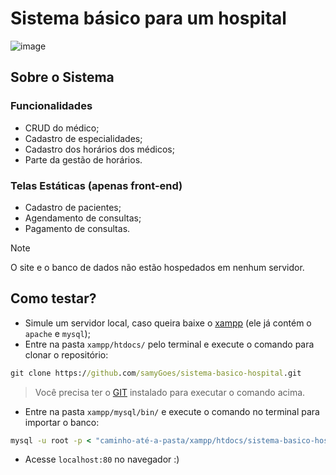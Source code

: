 # Sistema básico para um hospital
![image](https://github.com/user-attachments/assets/738d6a6d-859b-4370-9218-c55b4f0a79ef)

## Sobre o Sistema
### Funcionalidades
- CRUD do médico;
- Cadastro de especialidades;
- Cadastro dos horários dos médicos;
- Parte da gestão de horários.

### Telas Estáticas (apenas front-end)
- Cadastro de pacientes;
- Agendamento de consultas;
- Pagamento de consultas.

> [!NOTE]
> O site e o banco de dados não estão hospedados em nenhum servidor.

## Como testar?
- Simule um servidor local, caso queira baixe o [xampp](https://www.apachefriends.org/pt_br/index.html) (ele já contém o `apache` e `mysql`);
- Entre na pasta `xampp/htdocs/` pelo terminal e execute o comando para clonar o repositório:
~~~cmd
git clone https://github.com/samyGoes/sistema-basico-hospital.git
~~~
> Você precisa ter o [GIT](https://git-scm.com/downloads) instalado para executar o comando acima.

- Entre na pasta `xampp/mysql/bin/` e execute o comando no terminal para importar o banco:
~~~cmd
mysql -u root -p < "caminho-até-a-pasta/xampp/htdocs/sistema-basico-hospital/bd_hospital.sql"
~~~
- Acesse `localhost:80` no navegador :)
